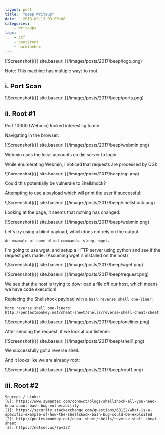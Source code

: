 ```yaml
---
layout: post
title:	"Beep Writeup"
date:	2018-09-13 03:00:00
categories:
    - writeups
tags:
    - ctf
    - boot2root
    - hackthebox
---
```

<head>
	<title> Beep Writeup | HackTheBox </title>
</head>

![Screenshot]({{ site.baseurl }}/images/posts/2017/beep/logo.png)

Note: This machine has multiple ways to root.

## i. Port Scan

![Screenshot]({{ site.baseurl }}/images/posts/2017/beep/ports.png)

## ii. Root #1

Port 10000 (Webmin) looked interesting to me.

Navigating in the browser:

![Screenshot]({{ site.baseurl }}/images/posts/2017/beep/webmin.png)

Webmin uses the local accounts on the server to login. 

While enumerating Webmin, I noticed that requests are processed by CGI:

![Screenshot]({{ site.baseurl }}/images/posts/2017/beep/cgi.png)

Could this potentially be vulnerale to Shellshock?

Attempting to use a payload which will print the user if successful:

![Screenshot]({{ site.baseurl }}/images/posts/2017/beep/shellshock.png)

Looking at the page, it seems that nothing has changed:

![Screenshot]({{ site.baseurl }}/images/posts/2017/beep/webmin.png)

Let's try using a blind payload, which does not rely on the output. 

`An example of some blind commands: sleep, wget.`

I'm going to use wget, and setup a HTTP server using python and see if the request gets made. (Assuming wget is installed on the host)

![Screenshot]({{ site.baseurl }}/images/posts/2017/beep/wget.png)

![Screenshot]({{ site.baseurl }}/images/posts/2017/beep/request.png)

We see that the host is trying to download a file off our host, which means we have code execution!

Replacing the Shellshock payload with a `bash reverse shell one-liner`:

~~~
More reverse shell one-liners:
http://pentestmonkey.net/cheat-sheet/shells/reverse-shell-cheat-sheet
~~~

![Screenshot]({{ site.baseurl }}/images/posts/2017/beep/oneliner.png)

After sending the request, if we look at our listener:

![Screenshot]({{ site.baseurl }}/images/posts/2017/beep/shell1.png)

We successfully got a reverse shell.

And it looks like we are already root:

![Screenshot]({{ site.baseurl }}/images/posts/2017/beep/root1.png)

## iii. Root #2







~~~
Sources / Links:
[0]: https://www.symantec.com/connect/blogs/shellshock-all-you-need-know-about-bash-bug-vulnerability
[1]: https://security.stackexchange.com/questions/68122/what-is-a-specific-example-of-how-the-shellshock-bash-bug-could-be-exploited
[2]: http://pentestmonkey.net/cheat-sheet/shells/reverse-shell-cheat-sheet
[3]: https://netsec.ws/?p=337
~~~


